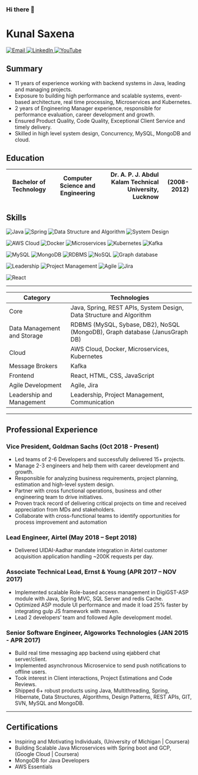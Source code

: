 ### Hi there 👋

<!--
**kunalsaxena/kunalsaxena** is a ✨ _special_ ✨ repository because its `README.md` (this file) appears on your GitHub profile.

Here are some ideas to get you started:

- 🔭 I’m currently working on ...ABC
- 🌱 I’m currently learning ...XYZ
- 👯 I’m looking to collaborate on ...
- 🤔 I’m looking for help with ...
- 💬 Ask me about ...
- 📫 How to reach me: ...
- 😄 Pronouns: ...
- ⚡ Fun fact: ...
badges > https://shields.io/
-->
<!DOCTYPE html>
<html>
  <head>
    <meta charset="UTF-8">
    <meta name="description" content="Experienced Java developer with expertise in Spring, REST APIs, system design, and data structures and algorithms. Skilled in data management and storage using RDBMS and NoSQL databases, as well as cloud technologies like AWS, Docker, and Kubernetes. Knowledgeable in message brokers like Kafka, frontend development using React, HTML, CSS, and JavaScript, and agile development methodologies. Strong leadership and project management skills with excellent communication abilities">
  </head>
  <body>
  </body>
</html>

# Kunal Saxena
<div>
  <a href="mailto:kunal.saxena.kunal@gmail.com" target="_blank">
    <img src="https://img.shields.io/badge/-Email-c14438?style=flat-square&logo=gmail&logoColor=white" alt="Email">
  </a>
  <a href="https://www.linkedin.com/in/kunalsaxena/" target="_blank">
    <img src="https://img.shields.io/badge/-LinkedIn-blue?style=flat-square&logo=linkedin&logoColor=white" alt="LinkedIn">
  </a>
  <a href="https://www.youtube.com/channel/UC20UQGc_nSoen6lCRMpLQYA" target="_blank">
    <img src="https://img.shields.io/youtube/channel/views/UC20UQGc_nSoen6lCRMpLQYA?label=YouTube&style=social" alt="YouTube">
  </a>
</div>

## Summary
* 11 years of experience working with backend systems in Java, leading and managing projects. 
* Exposure to building high performance and scalable systems, event-based architecture, real time processing, Microservices and Kubernetes.
* 2 years of Engineering Manager experience, responsible for performance evaluation, career development and growth.
* Ensured Product Quality, Code Quality, Exceptional Client Service and timely delivery.
* Skilled in high level system design, Concurrency, MySQL, MongoDB and cloud.


## Education


| Bachelor of Technology        | Computer Science and Engineering      | Dr. A. P. J. Abdul Kalam Technical University, Lucknow     | (2008-2012)  |
| ------------- |:-------------:| -----:| ----:|

## Skills
![Java](https://img.shields.io/badge/Java-007396?style=for-the-badge&logo=java&logoColor=white)
![Spring](https://img.shields.io/badge/Spring-6DB33F?style=for-the-badge&logo=spring&logoColor=white)
![Data Structure and Algorithm](https://img.shields.io/badge/Data%20Structure%20and%20Algorithm-232F3E?style=for-the-badge)
![System Design](https://img.shields.io/badge/System%20Design-663399?style=for-the-badge&logo=adobe%20xd&logoColor=white)

![AWS Cloud](https://img.shields.io/badge/AWS%20Cloud-232F3E?style=for-the-badge&logo=amazon-aws&logoColor=white)
![Docker](https://img.shields.io/badge/Docker-2496ED?style=for-the-badge&logo=docker&logoColor=white)
![Microservices](https://img.shields.io/badge/Microservices-000000?style=for-the-badge&logo=kubernetes&logoColor=white)
![Kubernetes](https://img.shields.io/badge/Kubernetes-326CE5?style=for-the-badge&logo=kubernetes&logoColor=white)
![Kafka](https://img.shields.io/badge/Apache%20Kafka-000000?style=for-the-badge&logo=apache%20kafka&logoColor=white)

![MySQL](https://img.shields.io/badge/MySQL-00000F?style=for-the-badge&logo=mysql&logoColor=white)
![MongoDB](https://img.shields.io/badge/MongoDB-4EA94B?style=for-the-badge&logo=mongodb&logoColor=white)
![RDBMS](https://img.shields.io/badge/RDBMS-Sybase%2C%20DB2-blue)
![NoSQL](https://img.shields.io/badge/NoSQL-MongoDB-green)
![Graph database](https://img.shields.io/badge/Graph%20database-JanusGraph%20DB-red)

![Leadership](https://img.shields.io/badge/Leadership-6D4C41?style=for-the-badge)
![Project Management](https://img.shields.io/badge/-Project%20Management-2C3E50?style=flat-square)
![Agile](https://img.shields.io/badge/Agile-13aa52?style=for-the-badge&logo=agile&logoColor=white)
![Jira](https://img.shields.io/badge/Jira-0052CC?style=for-the-badge&logo=jira&logoColor=white)

![React](https://img.shields.io/badge/React-20232A?style=for-the-badge&logo=react&logoColor=61DAFB)

-----

| Category                 | Technologies                                                                                         |
|--------------------------|------------------------------------------------------------------------------------------------------|
| Core                     | Java, Spring, REST APIs, System Design, Data Structure and Algorithm                                 |
| Data Management and Storage | RDBMS (MySQL, Sybase, DB2), NoSQL (MongoDB), Graph database (JanusGraph DB)                              |
| Cloud                    | AWS Cloud, Docker, Microservices, Kubernetes                                                          |
| Message Brokers          | Kafka                                                                                                |
| Frontend                 | React, HTML, CSS, JavaScript                                                                         |
| Agile Development        | Agile, Jira                                                                                          |
| Leadership and Management| Leadership, Project Management, Communication                                                        |


------
## Professional Experience

### Vice President, Goldman Sachs (Oct 2018 - Present)

- Led teams of 2-6 Developers and successfully delivered 15+ projects.
- Manage 2-3 engineers and help them with career development and growth.
- Responsible for analyzing business requirements, project planning, estimation and high-level system design.
- Partner with cross functional operations, business and other engineering team to drive initiatives.
- Proven track record of delivering critical projects on time and received appreciation from MDs and stakeholders.
- Collaborate with cross-functional teams to identify opportunities for process improvement and automation

### Lead Engineer, Airtel (May 2018 – Sept 2018)
* Delivered UIDAI-Aadhar mandate integration in Airtel customer acquisition application handling ~200K requests per day.

### Associate Technical Lead, Ernst & Young (APR 2017 – NOV 2017)
* Implemented scalable Role-based access management in DigiGST-ASP module with Java, Spring MVC, SQL Server and redis Cache.
* Optimized ASP module UI performance and made it load 25% faster by integrating gulp JS framework with maven.
* Lead 2 developers’ team and followed Agile development model.

### Senior Software Engineer, Algoworks Technologies (JAN 2015 - APR 2017)
* Build real time messaging app backend using ejabberd chat server/client.
* Implemented asynchronous Microservice to send push notifications to offline users.
* Took interest in Client interactions, Project Estimations and Code Reviews.
* Shipped 6+ robust products using Java, Multithreading, Spring, Hibernate, Data Structures, Algorithms, Design Patterns, REST APIs, GIT, SVN, MySQL and MongoDB.

<!--
## Projects

### Predicting Customer Churn in Telecommunications Industry

- Built a machine learning model to predict customer churn for a telecommunications company using Python and Scikit-learn
- Achieved an accuracy of 85% on the test data set
- Presented findings and recommendations to the company's senior management
-->

-----
## Certifications
- Inspiring and Motivating Individuals, (University of Michigan | Coursera)
- Building Scalable Java Microservices with Spring boot and GCP, (Google Cloud | Coursera)
- MongoDB for Java Developers
- AWS Essentials

